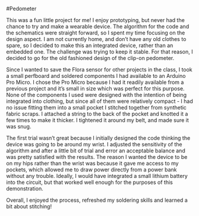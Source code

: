 #Pedometer

This was a fun little project for me! I enjoy prototyping, but never had the chance to try and make a wearable device. The algorithm for the code and the schematics were straight forward, so I spent my time focusing on the design aspect. I am not currently home, and don’t have any old clothes to spare, so I decided to make this an integrated device, rather than an embedded one. The challenge was trying to keep it stable. For that reason, I decided to go for the old fashioned design of the clip-on pedometer.

Since I wanted to save the Flora sensor for other projects in the class, I took a small perfboard and soldered components I had available to an Arduino Pro Micro. I chose the Pro Micro because I had it readily available from a previous project and it’s small in size which was perfect for this purpose. None of the components I used were designed with the intention of being integrated into clothing, but since all of them were relatively compact - I had no issue fitting them into a small pocket I stitched together from synthetic fabric scraps. I attached a string to the back of the pocket and knotted it a few times to make it thicker. I tightened it around my belt, and made sure it was snug. 

The first trial wasn’t great because I initially designed the code thinking the device was going to be around my wrist. I adjusted the sensitivity of the algorithm and after a little bit of trial and error an acceptable balance and was pretty satisfied with the results. The reason I wanted the device to be on my hips rather than the wrist was because it gave me access to my pockets, which allowed me to draw power directly from a power bank without any trouble. Ideally, I would have integrated a small lithium battery into the circuit, but that worked well enough for the purposes of this demonstration.

Overall, I enjoyed the process, refreshed my soldering skills and learned a bit about stitching!

